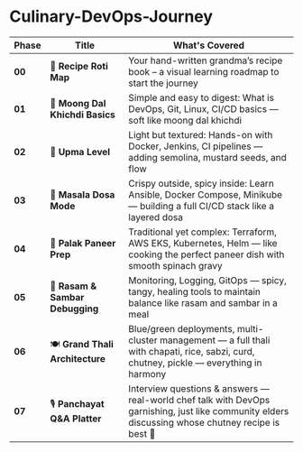 # Culinary-DevOps-Journey

| Phase  | Title                            | What's Covered                                                                                                                                     |
| ------ | -------------------------------- | -------------------------------------------------------------------------------------------------------------------------------------------------- |
| **00** | 📜 **Recipe Roti Map**           | Your hand-written grandma’s recipe book – a visual learning roadmap to start the journey                                                           |
| **01** | 🍼 **Moong Dal Khichdi Basics**  | Simple and easy to digest: What is DevOps, Git, Linux, CI/CD basics — soft like moong dal khichdi                                                  |
| **02** | 🍠 **Upma Level**                | Light but textured: Hands-on with Docker, Jenkins, CI pipelines — adding semolina, mustard seeds, and flow                                         |
| **03** | 🍛 **Masala Dosa Mode**          | Crispy outside, spicy inside: Learn Ansible, Docker Compose, Minikube — building a full CI/CD stack like a layered dosa                            |
| **04** | 🌿 **Palak Paneer Prep**         | Traditional yet complex: Terraform, AWS EKS, Kubernetes, Helm — like cooking the perfect paneer dish with smooth spinach gravy                     |
| **05** | 🍅 **Rasam & Sambar Debugging**  | Monitoring, Logging, GitOps — spicy, tangy, healing tools to maintain balance like rasam and sambar in a meal                                      |
| **06** | 🍽️ **Grand Thali Architecture** | Blue/green deployments, multi-cluster management — a full thali with chapati, rice, sabzi, curd, chutney, pickle — everything in harmony           |
| **07** | 🎙️ **Panchayat Q\&A Platter**   | Interview questions & answers — real-world chef talk with DevOps garnishing, just like community elders discussing whose chutney recipe is best 🫶 |
